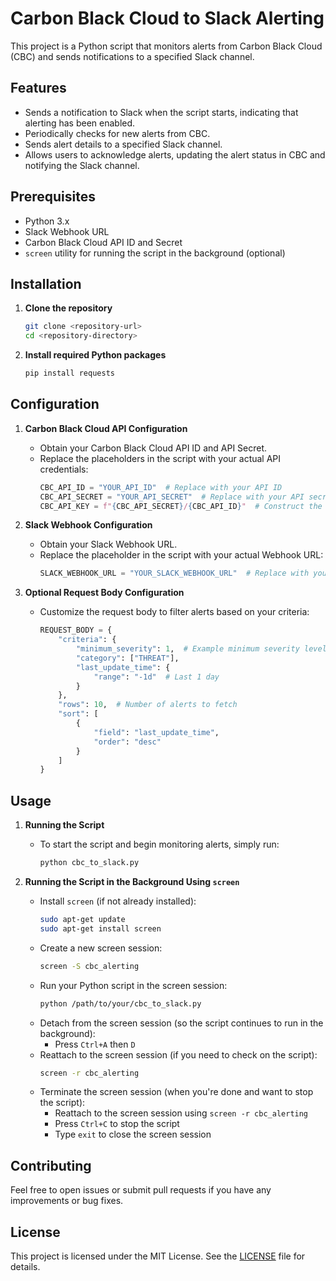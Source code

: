 # Carbon Black Cloud to Slack Alerting

This project is a Python script that monitors alerts from Carbon Black Cloud (CBC) and sends notifications to a specified Slack channel.

## Features
- Sends a notification to Slack when the script starts, indicating that alerting has been enabled.
- Periodically checks for new alerts from CBC.
- Sends alert details to a specified Slack channel.
- Allows users to acknowledge alerts, updating the alert status in CBC and notifying the Slack channel.

## Prerequisites
- Python 3.x
- Slack Webhook URL
- Carbon Black Cloud API ID and Secret
- `screen` utility for running the script in the background (optional)

## Installation

1. **Clone the repository**
    ```bash
    git clone <repository-url>
    cd <repository-directory>
    ```

2. **Install required Python packages**
    ```bash
    pip install requests
    ```

## Configuration

1. **Carbon Black Cloud API Configuration**
    - Obtain your Carbon Black Cloud API ID and API Secret.
    - Replace the placeholders in the script with your actual API credentials:
        ```python
        CBC_API_ID = "YOUR_API_ID"  # Replace with your API ID
        CBC_API_SECRET = "YOUR_API_SECRET"  # Replace with your API secret
        CBC_API_KEY = f"{CBC_API_SECRET}/{CBC_API_ID}"  # Construct the API key
        ```

2. **Slack Webhook Configuration**
    - Obtain your Slack Webhook URL.
    - Replace the placeholder in the script with your actual Webhook URL:
        ```python
        SLACK_WEBHOOK_URL = "YOUR_SLACK_WEBHOOK_URL"  # Replace with your Slack Webhook URL
        ```

3. **Optional Request Body Configuration**
    - Customize the request body to filter alerts based on your criteria:
        ```python
        REQUEST_BODY = {
            "criteria": {
                "minimum_severity": 1,  # Example minimum severity level
                "category": ["THREAT"],
                "last_update_time": {
                    "range": "-1d"  # Last 1 day
                }
            },
            "rows": 10,  # Number of alerts to fetch
            "sort": [
                {
                    "field": "last_update_time",
                    "order": "desc"
                }
            ]
        }
        ```

## Usage

1. **Running the Script**
    - To start the script and begin monitoring alerts, simply run:
        ```bash
        python cbc_to_slack.py
        ```

2. **Running the Script in the Background Using `screen`**
    - Install `screen` (if not already installed):
        ```bash
        sudo apt-get update
        sudo apt-get install screen
        ```
    - Create a new screen session:
        ```bash
        screen -S cbc_alerting
        ```
    - Run your Python script in the screen session:
        ```bash
        python /path/to/your/cbc_to_slack.py
        ```
    - Detach from the screen session (so the script continues to run in the background):
        - Press `Ctrl+A` then `D`
    - Reattach to the screen session (if you need to check on the script):
        ```bash
        screen -r cbc_alerting
        ```
    - Terminate the screen session (when you're done and want to stop the script):
        - Reattach to the screen session using `screen -r cbc_alerting`
        - Press `Ctrl+C` to stop the script
        - Type `exit` to close the screen session

## Contributing

Feel free to open issues or submit pull requests if you have any improvements or bug fixes.

## License

This project is licensed under the MIT License. See the [LICENSE](LICENSE) file for details.
